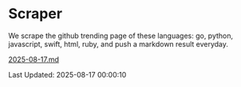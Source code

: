 # Scraper

We scrape the github trending page of these languages: go, python, javascript, swift, html, ruby, and push a markdown result everyday.

[2025-08-17.md](https://github.com/henson/Scraper/blob/master/2025-08-17.md)

Last Updated: 2025-08-17 00:00:10